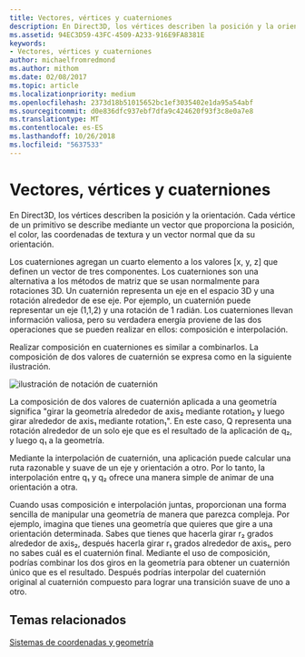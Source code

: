 ```yaml
---
title: Vectores, vértices y cuaterniones
description: En Direct3D, los vértices describen la posición y la orientación. Cada vértice de un primitivo se describe mediante un vector que proporciona la posición, el color, las coordenadas de textura y un vector normal que da su orientación.
ms.assetid: 94EC3D59-43FC-4509-A233-916E9FA8381E
keywords:
- Vectores, vértices y cuaterniones
author: michaelfromredmond
ms.author: mithom
ms.date: 02/08/2017
ms.topic: article
ms.localizationpriority: medium
ms.openlocfilehash: 2373d18b51015652bc1ef3035402e1da95a54abf
ms.sourcegitcommit: d0e836dfc937ebf7dfa9c424620f93f3c8e0a7e8
ms.translationtype: MT
ms.contentlocale: es-ES
ms.lasthandoff: 10/26/2018
ms.locfileid: "5637533"
---
```

# <a name="vectors-vertices-and-quaternions"></a>Vectores, vértices y cuaterniones


En Direct3D, los vértices describen la posición y la orientación. Cada vértice de un primitivo se describe mediante un vector que proporciona la posición, el color, las coordenadas de textura y un vector normal que da su orientación.

Los cuaterniones agregan un cuarto elemento a los valores \[x, y, z\] que definen un vector de tres componentes. Los cuaterniones son una alternativa a los métodos de matriz que se usan normalmente para rotaciones 3D. Un cuaternión representa un eje en el espacio 3D y una rotación alrededor de ese eje. Por ejemplo, un cuaternión puede representar un eje (1,1,2) y una rotación de 1 radián. Los cuaterniones llevan información valiosa, pero su verdadera energía proviene de las dos operaciones que se pueden realizar en ellos: composición e interpolación.

Realizar composición en cuaterniones es similar a combinarlos. La composición de dos valores de cuaternión se expresa como en la siguiente ilustración.

![ilustración de notación de cuaternión](images/quateq.png)

La composición de dos valores de cuaternión aplicada a una geometría significa "girar la geometría alrededor de axis₂ mediante rotation₂ y luego girar alrededor de axis₁ mediante rotation₁". En este caso, Q representa una rotación alrededor de un solo eje que es el resultado de la aplicación de q₂, y luego q₁ a la geometría.

Mediante la interpolación de cuaternión, una aplicación puede calcular una ruta razonable y suave de un eje y orientación a otro. Por lo tanto, la interpolación entre q₁ y q₂ ofrece una manera simple de animar de una orientación a otra.

Cuando usas composición e interpolación juntas, proporcionan una forma sencilla de manipular una geometría de manera que parezca compleja. Por ejemplo, imagina que tienes una geometría que quieres que gire a una orientación determinada. Sabes que tienes que hacerla girar r₂ grados alrededor de axis₂, después hacerla girar r₁ grados alrededor de axis₁, pero no sabes cuál es el cuaternión final. Mediante el uso de composición, podrías combinar los dos giros en la geometría para obtener un cuaternión único que es el resultado. Después podrías interpolar del cuaternión original al cuaternión compuesto para lograr una transición suave de uno a otro.

## <a name="span-idrelated-topicsspanrelated-topics"></a><span id="related-topics"></span>Temas relacionados


[Sistemas de coordenadas y geometría](coordinate-systems-and-geometry.md)

 

 




